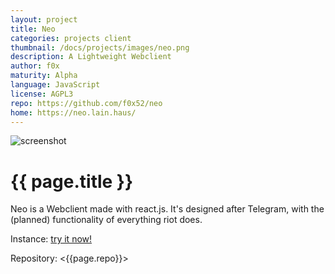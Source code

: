 ```yaml
---
layout: project
title: Neo
categories: projects client
thumbnail: /docs/projects/images/neo.png
description: A Lightweight Webclient
author: f0x
maturity: Alpha
language: JavaScript
license: AGPL3
repo: https://github.com/f0x52/neo
home: https://neo.lain.haus/
---
```


![screenshot](/docs/projects/images/neo.png "{{ page.title }}")

# {{ page.title }}
Neo is a Webclient made with react.js. It's designed after Telegram, with the
(planned) functionality of everything riot does.

Instance: [try it now!](https://f.0x52.eu/neo)

Repository: <{{page.repo}}>
